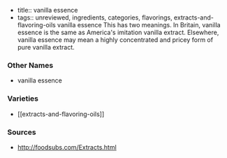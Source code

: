 - title:: vanilla essence
- tags:: unreviewed, ingredients, categories, flavorings, extracts-and-flavoring-oils
vanilla essence This has two meanings. In Britain, vanilla essence is the same as America's imitation vanilla extract. Elsewhere, vanilla essence may mean a highly concentrated and pricey form of pure vanilla extract.

### Other Names

* vanilla essence

### Varieties

* [[extracts-and-flavoring-oils]]

### Sources
* http://foodsubs.com/Extracts.html
